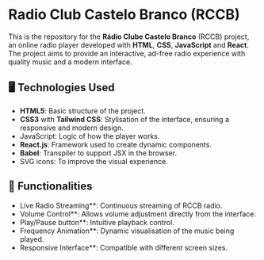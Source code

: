 # Radio Club Castelo Branco (RCCB)

This is the repository for the **Rádio Clube Castelo Branco** (RCCB) project, an online radio player developed with **HTML**, **CSS**, **JavaScript** and **React**. The project aims to provide an interactive, ad-free radio experience with quality music and a modern interface.

## 🖥️ Technologies Used
- **HTML5**: Basic structure of the project.
- **CSS3** with **Tailwind CSS**: Stylisation of the interface, ensuring a responsive and modern design.
- JavaScript: Logic of how the player works.
- **React.js**: Framework used to create dynamic components.
- **Babel**: Transpiler to support JSX in the browser.
- SVG icons: To improve the visual experience.

## 🚀 Functionalities
- Live Radio Streaming**: Continuous streaming of RCCB radio.
- Volume Control**: Allows volume adjustment directly from the interface.
- Play/Pause button**: Intuitive playback control.
- Frequency Animation**: Dynamic visualisation of the music being played.
- Responsive Interface**: Compatible with different screen sizes.

